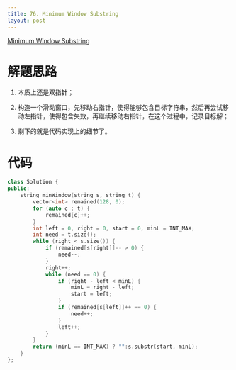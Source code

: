 ```yaml
---
title: 76. Minimum Window Substring
layout: post
---
```


[Minimum Window Substring](https://leetcode-cn.com/problems/minimum-window-substring/description/)

# 解题思路

1. 本质上还是双指针；

2. 构造一个滑动窗口，先移动右指针，使得能够包含目标字符串，然后再尝试移动左指针，使得包含失效，再继续移动右指针，在这个过程中，记录目标解；

3. 剩下的就是代码实现上的细节了。

# 代码

```c++
class Solution {
public:
    string minWindow(string s, string t) {
        vector<int> remained(128, 0);
        for (auto c : t) {
            remained[c]++;
        }
        int left = 0, right = 0, start = 0, minL = INT_MAX;
        int need = t.size();
        while (right < s.size()) {
            if (remained[s[right]]-- > 0) {
                need--;
            }
            right++;
            while (need == 0) {
                if (right - left < minL) {
                    minL = right - left;
                    start = left;
                }
                if (remained[s[left]]++ == 0) {
                    need++;
                }
                left++;
            }
        }
        return (minL == INT_MAX) ? "":s.substr(start, minL);
    }
};
```